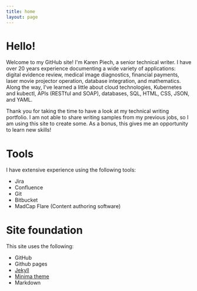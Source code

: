 ```yaml
---
title: home
layout: page
---
```


# Hello!

Welcome to my GitHub site! I'm Karen Piech, a senior technical writer. I have over 20 years experience documenting a wide variety of applications:  digital evidence review, medical image diagnostics, financial payments, laser movie projector operation, database integration, and mathematics. Along the way, I've learned a little about cloud technologies, Kubernetes and kubectl, APIs (RESTful and SOAP), databases, SQL, HTML, CSS, JSON, and YAML.

Thank you for taking the time to have a look at my technical writing portfolio. I am not able to share writing samples from my previous jobs, so I am using this site to create some. As a bonus, this gives me an opportunity to learn new skills! 

# Tools

I have extensive experience using the following tools:
- Jira
- Confluence
- Git
- Bitbucket
- MadCap Flare (Content authoring software)

# Site foundation

This site uses the following:
- GitHub
- Github pages
- [Jekyll](https://github.com/jekyll)
- [Minima theme](https://github.com/jekyll/minima)
- Markdown
